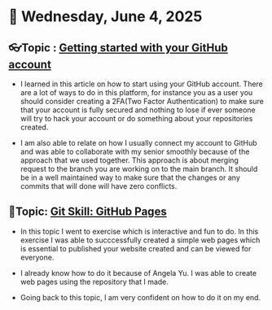 # 📅 Wednesday, June 4, 2025

## 👓Topic : [Getting started with your GitHub account](https://docs.github.com/en/get-started/onboarding/getting-started-with-your-github-account)

- I learned in this article on how to start using your GitHub account. There are a lot of ways to do in this platform, for instance you as a user you should consider creating a 2FA(Two Factor Authentication) to make sure that your account is fully secured and nothing to lose if ever someone will try to hack your account or do something about your repositories created.

- I am also able to relate on how I usually connect my account to GitHub and was able to collaborate with my senior smoothly because of the approach that we used together. This approach is about merging request to the branch you are working on to the main branch. It should be in a well maintained way to make sure that the changes or any commits that will done will have zero conflicts.



## 💪Topic: [Git Skill: GitHub Pages](https://github.com/edmyrbatiancila/skills-github-pages)

- In this topic I went to exercise which is interactive and fun to do. In this exercise I was able to succcessfully created a simple web pages which is essential to published your website created and can be viewed for everyone.

- I already know how to do it because of Angela Yu. I was able to create web pages using the repository that I made.

- Going back to this topic, I am very confident on how to do it on my end.


